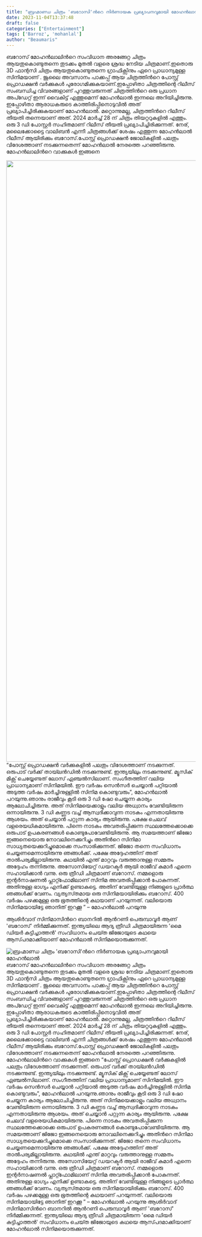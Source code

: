 ```yaml
---
title: "ബ്രഹ്മാണ്ഡ ചിത്രം 'ബറോസി'ന്‍റെ നിര്‍ണായക പ്രഖ്യാപനവുമായി മോഹന്‍ലാല്‍"
date: 2023-11-04T13:37:48
draft: false
categories: ["Entertainment"]
tags: ['Barroz', 'mohanlal']
author: "Beaumaris"
---
```


ബറോസ് മോഹന്‍ലാലിന്‍റെ സംവിധാന അരങ്ങേറ്റ ചിത്രം ആയതുകൊണ്ടുതന്നെ തുടക്കം മുതൽ വളരെ ശ്രദ്ധ നേടിയ ചിത്രമാണ്.ഇതൊരു 3D ഫാന്റസി ചിത്രം ആയതുകൊണ്ടുതന്നെ ഗ്രാഫിക്സിനും ഏറെ പ്രാധാന്യമുള്ള സിനിമയാണ് . ജൂലൈ അവസാനം പാക്കപ്പ് ആയ ചിത്രത്തിന്‍റെ പോസ്റ്റ് പ്രൊഡക്ഷന്‍ വർക്കുകൾ പുരോഗമിക്കുകയാണ്.ഇപ്പോഴിതാ ചിത്രത്തിന്റെ റിലീസ് സംബന്ധിച്ച വിവരങ്ങളാണ് പുറത്തുവരുന്നത് ചിത്രത്തിന്‍റെ ഒരു പ്രധാന അപ്ഡേറ്റ് ഇന്ന് വൈകിട്ട് എത്തുമെന്ന് മോഹന്‍ലാല്‍ ഇന്നലെ അറിയിച്ചിരുന്നു. ഇപ്പോഴിതാ ആരാധകരുടെ കാത്തിരിപ്പിനൊടുവില്‍ അത് പ്രഖ്യാപിച്ചിരിക്കുകയാണ് മോഹന്‍ലാല്‍. മറ്റൊന്നുമല്ല, ചിത്രത്തിന്‍റെ റിലീസ് തീയതി തന്നെയാണ് അത്. 2024 മാര്‍ച്ച് 28 ന് ചിത്രം തിയറ്ററുകളില്‍ എത്തും. ഒരു 3 ഡി പോസ്റ്റര്‍ സഹിതമാണ് റിലീസ് തീയതി പ്രഖ്യാപിച്ചിരിക്കുന്നത്. നേര്, മലൈക്കോട്ടൈ വാലിബന്‍ എന്നീ ചിത്രങ്ങള്‍ക്ക് ശേഷം എത്തുന്ന മോഹന്‍ലാല്‍ റിലീസ് ആയിരിക്കും ബറോസ്.പോസ്റ്റ് പ്രൊഡക്ഷന്‍ ജോലികളില്‍ പലതും വിദേശത്താണ് നടക്കുന്നതെന്ന് മോഹന്‍ലാല്‍ നേരത്തെ പറഞ്ഞിരുന്നു. മോഹൻലാലിൻറെ വാക്കുകൾ ഇങ്ങനെ

<img class="size-full wp-image-428198 aligncenter" src="https://cdn.boolokam.com/articles/2023/11/fwwweee.jpg" alt="" width="1279" height="1600" />“പോസ്റ്റ് പ്രൊഡക്ഷന്‍ വര്‍ക്കുകളില്‍ പലതും വിദേശത്താണ് നടക്കുന്നത്. ഒരുപാട് വര്‍ക്ക് തായ്‍ലന്‍ഡില്‍ നടക്കുന്നുണ്ട്. ഇന്ത്യയിലും നടക്കുന്നുണ്ട്. മ്യൂസിക് മിക്സ് ചെയ്യേണ്ടത് ലോസ് ഏഞ്ചല്‍സിലാണ്. സം​ഗീതത്തിന് വലിയ പ്രാധാന്യമാണ് സിനിമയില്‍. ഈ വര്‍ഷം സെന്‍സര്‍ ചെയ്യാന്‍ പറ്റിയാല്‍ അടുത്ത വര്‍ഷം മാര്‍ച്ചിനുള്ളില്‍ സിനിമ കൊണ്ടുവരും”, മോഹന്‍ലാല്‍ പറയുന്നു.ഞാനും രാജീവും കൂടി ഒരു 3 ഡി ഷോ ചെയ്യുന്ന കാര്യം ആലോചിച്ചിരുന്നു. അത് സിനിമയെക്കാളും വലിയ അധ്വാനം വേണ്ടിയിരുന്ന ഒന്നായിരുന്നു. 3 ഡി കണ്ണട വച്ച് ആസ്വദിക്കാവുന്ന നാടകം എന്നതായിരുന്നു ആശയം. അത് ചെയ്യാന്‍ പറ്റുന്ന കാര്യം ആയിരുന്നു. പക്ഷേ ചെലവ് വളരെയധികമായിരുന്നു. പിന്നെ നാടകം അവതരിപ്പിക്കുന്ന സ്ഥലത്തേക്കൊക്കെ ഒരുപാട് ഉപകരണങ്ങള്‍ കൊണ്ടുപോവേണ്ടിയിരുന്നു. ആ സമയത്താണ് ജിജോ ഇങ്ങനെയൊരു നോവലിനെക്കുറിച്ചും അതിന്‍റെ സിനിമാ സാധ്യതയെക്കുറിച്ചുമൊക്കെ സംസാരിക്കുന്നത്. ജിജോ തന്നെ സംവിധാനം ചെയ്യണമെന്നായിരുന്നു ഞങ്ങള്‍ക്ക്. പക്ഷേ അദ്ദേഹത്തിന് അത് താല്‍പര്യമില്ലായിരുന്നു. കഥയില്‍ എന്ത് മാറ്റവും വരുത്താനുള്ള സമ്മതം അദ്ദേഹം തന്നിരുന്നു. അസോസിയേറ്റ് ഡയറക്ടര്‍ ആയി രാജീവ് കുമാര്‍ എന്നെ സഹായിക്കാന്‍ വന്നു. ഒരു ത്രീഡി ചിത്രമാണ് ബറോസ്. നമ്മളൊരു ഇന്റർനാഷണൽ പ്ലാറ്റ്ഫോമിലാണ് സിനിമ അവതരിപ്പിക്കാൻ പോകുന്നത്. അതിനുള്ള ഭാ​ഗ്യം എനിക്ക് ഉണ്ടാകട്ടെ. അതിന് വേണ്ടിയുള്ള നിങ്ങളുടെ പ്രാർത്ഥ ഞങ്ങൾക്ക് വേണം. വ്യത്യസ്‍തമായ ഒരു സിനിമയായിരിക്കും ബറോസ്. 400 വർഷം പഴക്കമുള്ള ഒരു ഭൂതത്തിന്റെ കഥയാണ് പറയുന്നത്. വലിയൊരു സിനിമയായിട്ടേ ഞാനിത് ഇറക്കൂ ” – മോഹൻലാൽ പറയുന്നു

ആശിർവാദ് സിനിമാസിന്‍റെ ബാനറില്‍ ആന്‍റണി പെരുമ്പാവൂര്‍ ആണ് 'ബറോസ്' നിർമ്മിക്കുന്നത്. ഇന്ത്യയിലെ ആദ്യ ത്രീഡി ചിത്രമായിരുന്ന 'മൈ ഡിയര്‍ കുട്ടിച്ചാത്തന്‍' സംവിധാനം ചെയ്‍ത ജിജോയുടെ കഥയെ ആസ്‍പദമാക്കിയാണ് മോഹന്‍ലാല്‍ സിനിമയൊരുക്കുന്നത്.


![ബ്രഹ്മാണ്ഡ ചിത്രം 'ബറോസി'ന്‍റെ നിര്‍ണായക പ്രഖ്യാപനവുമായി മോഹന്‍ലാല്‍](https://cdn.boolokam.com/articles/2023/11/fwwweee.jpg)ബറോസ് മോഹന്‍ലാലിന്‍റെ സംവിധാന അരങ്ങേറ്റ ചിത്രം ആയതുകൊണ്ടുതന്നെ തുടക്കം മുതൽ വളരെ ശ്രദ്ധ നേടിയ ചിത്രമാണ്.ഇതൊരു 3D ഫാന്റസി ചിത്രം ആയതുകൊണ്ടുതന്നെ ഗ്രാഫിക്സിനും ഏറെ പ്രാധാന്യമുള്ള സിനിമയാണ് . ജൂലൈ അവസാനം പാക്കപ്പ് ആയ ചിത്രത്തിന്‍റെ പോസ്റ്റ് പ്രൊഡക്ഷന്‍ വർക്കുകൾ പുരോഗമിക്കുകയാണ്.ഇപ്പോഴിതാ ചിത്രത്തിന്റെ റിലീസ് സംബന്ധിച്ച വിവരങ്ങളാണ് പുറത്തുവരുന്നത് ചിത്രത്തിന്‍റെ ഒരു പ്രധാന അപ്ഡേറ്റ് ഇന്ന് വൈകിട്ട് എത്തുമെന്ന് മോഹന്‍ലാല്‍ ഇന്നലെ അറിയിച്ചിരുന്നു. ഇപ്പോഴിതാ ആരാധകരുടെ കാത്തിരിപ്പിനൊടുവില്‍ അത് പ്രഖ്യാപിച്ചിരിക്കുകയാണ് മോഹന്‍ലാല്‍. മറ്റൊന്നുമല്ല, ചിത്രത്തിന്‍റെ റിലീസ് തീയതി തന്നെയാണ് അത്. 2024 മാര്‍ച്ച് 28 ന് ചിത്രം തിയറ്ററുകളില്‍ എത്തും. ഒരു 3 ഡി പോസ്റ്റര്‍ സഹിതമാണ് റിലീസ് തീയതി പ്രഖ്യാപിച്ചിരിക്കുന്നത്. നേര്, മലൈക്കോട്ടൈ വാലിബന്‍ എന്നീ ചിത്രങ്ങള്‍ക്ക് ശേഷം എത്തുന്ന മോഹന്‍ലാല്‍ റിലീസ് ആയിരിക്കും ബറോസ്.പോസ്റ്റ് പ്രൊഡക്ഷന്‍ ജോലികളില്‍ പലതും വിദേശത്താണ് നടക്കുന്നതെന്ന് മോഹന്‍ലാല്‍ നേരത്തെ പറഞ്ഞിരുന്നു. മോഹൻലാലിൻറെ വാക്കുകൾ ഇങ്ങനെ “പോസ്റ്റ് പ്രൊഡക്ഷന്‍ വര്‍ക്കുകളില്‍ പലതും വിദേശത്താണ് നടക്കുന്നത്. ഒരുപാട് വര്‍ക്ക് തായ്‍ലന്‍ഡില്‍ നടക്കുന്നുണ്ട്. ഇന്ത്യയിലും നടക്കുന്നുണ്ട്. മ്യൂസിക് മിക്സ് ചെയ്യേണ്ടത് ലോസ് ഏഞ്ചല്‍സിലാണ്. സം​ഗീതത്തിന് വലിയ പ്രാധാന്യമാണ് സിനിമയില്‍. ഈ വര്‍ഷം സെന്‍സര്‍ ചെയ്യാന്‍ പറ്റിയാല്‍ അടുത്ത വര്‍ഷം മാര്‍ച്ചിനുള്ളില്‍ സിനിമ കൊണ്ടുവരും”, മോഹന്‍ലാല്‍ പറയുന്നു.ഞാനും രാജീവും കൂടി ഒരു 3 ഡി ഷോ ചെയ്യുന്ന കാര്യം ആലോചിച്ചിരുന്നു. അത് സിനിമയെക്കാളും വലിയ അധ്വാനം വേണ്ടിയിരുന്ന ഒന്നായിരുന്നു. 3 ഡി കണ്ണട വച്ച് ആസ്വദിക്കാവുന്ന നാടകം എന്നതായിരുന്നു ആശയം. അത് ചെയ്യാന്‍ പറ്റുന്ന കാര്യം ആയിരുന്നു. പക്ഷേ ചെലവ് വളരെയധികമായിരുന്നു. പിന്നെ നാടകം അവതരിപ്പിക്കുന്ന സ്ഥലത്തേക്കൊക്കെ ഒരുപാട് ഉപകരണങ്ങള്‍ കൊണ്ടുപോവേണ്ടിയിരുന്നു. ആ സമയത്താണ് ജിജോ ഇങ്ങനെയൊരു നോവലിനെക്കുറിച്ചും അതിന്‍റെ സിനിമാ സാധ്യതയെക്കുറിച്ചുമൊക്കെ സംസാരിക്കുന്നത്. ജിജോ തന്നെ സംവിധാനം ചെയ്യണമെന്നായിരുന്നു ഞങ്ങള്‍ക്ക്. പക്ഷേ അദ്ദേഹത്തിന് അത് താല്‍പര്യമില്ലായിരുന്നു. കഥയില്‍ എന്ത് മാറ്റവും വരുത്താനുള്ള സമ്മതം അദ്ദേഹം തന്നിരുന്നു. അസോസിയേറ്റ് ഡയറക്ടര്‍ ആയി രാജീവ് കുമാര്‍ എന്നെ സഹായിക്കാന്‍ വന്നു. ഒരു ത്രീഡി ചിത്രമാണ് ബറോസ്. നമ്മളൊരു ഇന്റർനാഷണൽ പ്ലാറ്റ്ഫോമിലാണ് സിനിമ അവതരിപ്പിക്കാൻ പോകുന്നത്. അതിനുള്ള ഭാ​ഗ്യം എനിക്ക് ഉണ്ടാകട്ടെ. അതിന് വേണ്ടിയുള്ള നിങ്ങളുടെ പ്രാർത്ഥ ഞങ്ങൾക്ക് വേണം. വ്യത്യസ്‍തമായ ഒരു സിനിമയായിരിക്കും ബറോസ്. 400 വർഷം പഴക്കമുള്ള ഒരു ഭൂതത്തിന്റെ കഥയാണ് പറയുന്നത്. വലിയൊരു സിനിമയായിട്ടേ ഞാനിത് ഇറക്കൂ ” – മോഹൻലാൽ പറയുന്നു ആശിർവാദ് സിനിമാസിന്‍റെ ബാനറില്‍ ആന്‍റണി പെരുമ്പാവൂര്‍ ആണ് 'ബറോസ്' നിർമ്മിക്കുന്നത്. ഇന്ത്യയിലെ ആദ്യ ത്രീഡി ചിത്രമായിരുന്ന 'മൈ ഡിയര്‍ കുട്ടിച്ചാത്തന്‍' സംവിധാനം ചെയ്‍ത ജിജോയുടെ കഥയെ ആസ്‍പദമാക്കിയാണ് മോഹന്‍ലാല്‍ സിനിമയൊരുക്കുന്നത്.
